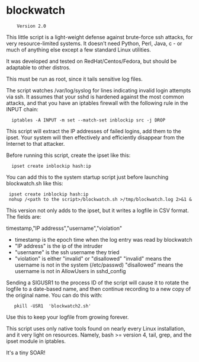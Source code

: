 # blockwatch
        Version 2.0

This little script is a light-weight defense against brute-force ssh attacks, for very resource-limited systems.  It doesn't need Python, Perl, Java, c - or much of anything else except a few standard Linux utilities.

It was developed and tested on RedHat/Centos/Fedora, but should be adaptable to other distros.

This must be run as root, since it tails sensitive log files.

The script watches /var/log/syslog for lines indicating  invalid login attempts via ssh.  It assumes that your sshd is hardened against the most common attacks, and  that you have an iptables firewall with the following  rule in the INPUT chain:

~~~
  iptables -A INPUT -m set --match-set inblockip src -j DROP
~~~

This script will extract the IP addresses of failed logins, add them to the ipset.  Your system will then effectively  and efficiently disappear from the Internet to that attacker.

Before running this script, create the ipset like this:

~~~
  ipset create inblockip hash:ip
~~~

You can add this to the system startup script just before  launching blockwatch.sh like this:

~~~
 ipset create inblockip hash:ip
 nohup /<path to the script>/blockwatch.sh >/tmp/blockwatch.log 2>&1 &
~~~

This version not only adds to the ipset, but it writes a logfile in CSV format.  The fields are:

 timestamp,"IP addresss","username","violation"

- timestamp is the epoch time when the log entry was read by blockwatch
- "IP address" is the ip of the intruder
- "username" is the ssh username they tried
- "violation" is either "invalid" or "disallowed"
       "invalid" means the username is not in the system (/etc/passwd)
       "disallowed" means the username is not in AllowUsers in sshd_config

Sending a SIGUSR1 to the process ID of the script will cause it to rotate the logfile to a date-based name, and then continue recording to a new copy of the original name.  You can do this with:

~~~
   pkill -USR1  'blockwatch2.sh'
~~~

Use this to keep your logfile from growing forever.

This script uses only native tools found on nearly every Linux installation, and it very light on resources.  Namely, bash >= version 4, tail, grep, and the ipset module in iptables.

It's a tiny SOAR!

